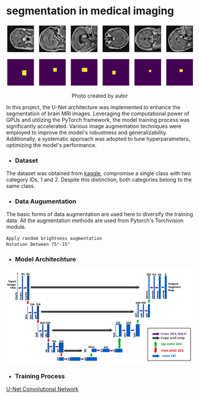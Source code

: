 # segmentation in medical imaging

<div align="center">
    <img width="700" src="/Images/Grandtruth.png" alt="Material Bread logo">
    <p style="text-align: center;">Photo created by autor</p> 
</div>


In this project, the U-Net architecture was implemented to enhance the segmentation of brain MRI images. Leveraging the computational power of GPUs and utilizing the PyTorch framework, the model training process was significantly accelerated. Various image augmentation techniques were employed to improve the model's robustness and generalizability. Additionally, a systematic approach was adopted to tune hyperparameters, optimizing the model's performance.



* ### Dataset

The dataset was obtained from [kaggle](https://www.kaggle.com/datasets/pkdarabi/brain-tumor-image-dataset-semantic-segmentation), compromise a single class with two category IDs, 1 and 2. Despite this distinction, both categories belong to the same class.

* ### Data Augumentation

The basic forms of data augmentation are used here to diversify the training data. All the augmentation methods are used from Pytorch's Torchvision module.

    Apply random brightness augmentation
    Rotation Between 75°-15°

* ### Model Architechture

<p align="center">
    <img width="600" src="Images/U-Net_Architecture.png" alt="Material Bread logo">
</p>

* ### Training Process


[U-Net Convolutional Network](https://arxiv.org/pdf/1505.04597.pdf ) 

 



  




 

